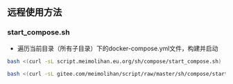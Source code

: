 ## 远程使用方法


### start_compose.sh

- 遍历当前目录（所有子目录）下的docker-compose.yml文件，构建并启动

```bash
bash <(curl -sL script.meimolihan.eu.org/sh/compose/start_compose.sh)
```

```bash
bash <(curl -sL gitee.com/meimolihan/script/raw/master/sh/compose/start_compose.sh)
```

